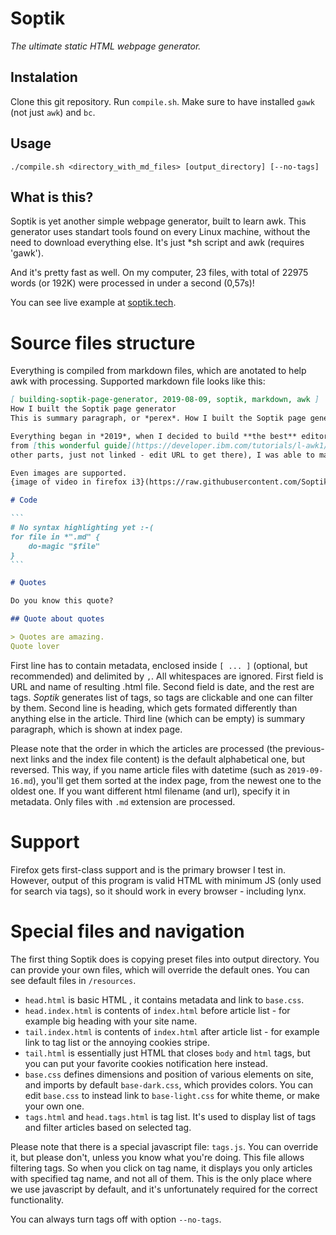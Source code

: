 # Soptik
*The ultimate static HTML webpage generator.*

## Instalation
Clone this git repository. Run `compile.sh`. Make sure to have installed `gawk` (not just `awk`) and `bc`.

## Usage

```
./compile.sh <directory_with_md_files> [output_directory] [--no-tags]
```

## What is this?

Soptik is yet another simple webpage generator, built to learn awk.
This generator uses standart tools found on every Linux machine, without
the need to download everything else. It's just \*sh script and awk (requires 'gawk').

And it's pretty fast as well. On my computer, 23 files, with total of 22975 words (or 192K) were processed in under a second (0,57s)!

You can see live example at [soptik.tech](https://soptik.tech/articles).

# Source files structure

Everything is compiled from markdown files, which are anotated to help awk with processing.
Supported markdown file looks like this:

````markdown
[ building-soptik-page-generator, 2019-08-09, soptik, markdown, awk ]
How I built the Soptik page generator
This is summary paragraph, or *perex*. How I built the Soptik page generator, what I used and how it works.

Everything began in *2019*, when I decided to build **the best** editor out there. With help
from [this wonderful guide](https://developer.ibm.com/tutorials/l-awk1/) (beware, there are
other parts, just not linked - edit URL to get there), I was able to make it work!

Even images are supported.
{image of video in firefox i3}(https://raw.githubusercontent.com/SoptikHa2/archlinux-dotfiles/master/screenshots/firefox-video-fullscreen-in-window.png)

# Code

```
# No syntax highlighting yet :-(
for file in *".md" {
	do-magic "$file"
}
```

# Quotes

Do you know this quote?

## Quote about quotes

> Quotes are amazing.
Quote lover

````

First line has to contain metadata, enclosed inside `[ ... ]` (optional, but recommended)
and delimited by `,`. All whitespaces are ignored. First field is URL and name of resulting
.html file. Second field is date, and the
rest are tags. *Soptik* generates list of tags, so tags are clickable and one can filter by them.
Second line is heading, which gets formated differently than anything else in the article.
Third line (which can be empty) is summary paragraph, which is shown at index page.

Please note that the order in which the articles are processed (the previous-next links and the index file content) is the default alphabetical one, but reversed. This way, if you name article files with datetime (such as `2019-09-16.md`), you'll get them sorted at the index page, from the newest one to the oldest one. If you want different html filename (and url), specify it in metadata. Only files with `.md` extension are processed.

# Support
Firefox gets first-class support and is the primary browser I test in. However, output of this program is valid HTML with minimum JS (only used for search via tags), so it should work in every browser - including lynx. 

# Special files and navigation
The first thing Soptik does is copying preset files into output directory. You can provide your own files, which will override the default ones. You can see default files in `/resources`.

- `head.html` is basic HTML <head>, it contains metadata and link to `base.css`.
- `head.index.html` is contents of `index.html` before article list - for example big heading with your site name.
- `tail.index.html` is contents of `index.html` after article list - for example link to tag list or the annoying cookies stripe.
- `tail.html` is essentially just HTML that closes `body` and `html` tags, but you can put your favorite cookies notification here instead.
- `base.css` defines dimensions and position of various elements on site, and imports by default `base-dark.css`, which provides colors. You can edit `base.css` to instead link to `base-light.css` for white theme, or make your own one.
- `tags.html` and `head.tags.html` is tag list. It's used to display list of tags and filter articles based on selected tag.

Please note that there is a special javascript file: `tags.js`. You can override it, but please don't, unless you know what you're doing. This file allows filtering tags. So when you click on tag name, it displays you only articles with specified tag name, and not all of them. This is the only place where we use javascript by default, and it's unfortunately required for the correct functionality.

You can always turn tags off with option `--no-tags`.

